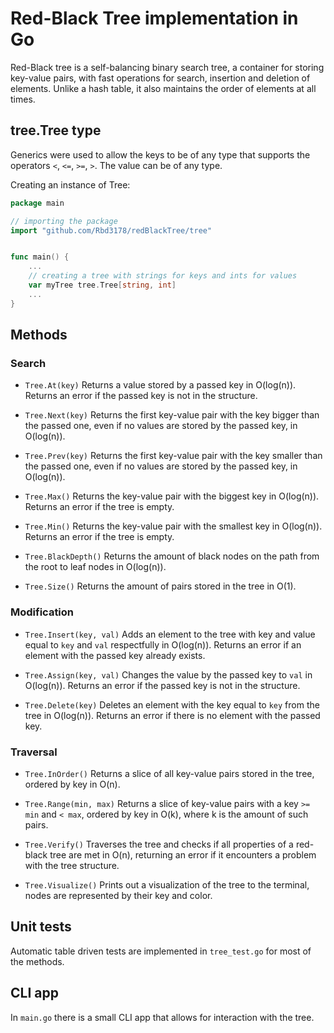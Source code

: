 # Red-Black Tree implementation in Go

Red-Black tree is a self-balancing binary search tree, a container for storing key-value pairs, with fast operations for search, insertion and deletion of elements. Unlike a hash table, it also maintains the order of elements at all times.

## tree.Tree type
Generics were used to allow the keys to be of any type that supports the operators `<`, `<=`, `>=`, `>`. The value can be of any type.

Creating an instance of Tree:
```Go
package main

// importing the package
import "github.com/Rbd3178/redBlackTree/tree"


func main() {
    ...
    // creating a tree with strings for keys and ints for values
    var myTree tree.Tree[string, int]
    ...
}
```


## Methods

### Search

- `Tree.At(key)` Returns a value stored by a passed key in O(log(n)). Returns an error if the passed key is not in the structure.

- `Tree.Next(key)` Returns the first key-value pair with the key bigger than the passed one, even if no values are stored by the passed key, in O(log(n)).

- `Tree.Prev(key)` Returns the first key-value pair with the key smaller than the passed one, even if no values are stored by the passed key, in O(log(n)).

- `Tree.Max()` Returns the key-value pair with the biggest key in O(log(n)). Returns an error if the tree is empty.

- `Tree.Min()` Returns the key-value pair with the smallest key in O(log(n)). Returns an error if the tree is empty.

- `Tree.BlackDepth()` Returns the amount of black nodes on the path from the root to leaf nodes in O(log(n)).

- `Tree.Size()` Returns the amount of pairs stored in the tree in O(1).

### Modification

- `Tree.Insert(key, val)` Adds an element to the tree with key and value equal to `key` and `val` respectfully in O(log(n)). Returns an error if an element with the passed key already exists.

- `Tree.Assign(key, val)` Changes the value by the passed key to `val` in O(log(n)). Returns an error if the passed key is not in the structure.

- `Tree.Delete(key)` Deletes an element with the key equal to `key` from the tree in O(log(n)). Returns an error if there is no element with the passed key.

### Traversal

- `Tree.InOrder()` Returns a slice of all key-value pairs stored in the tree, ordered by key in O(n).

- `Tree.Range(min, max)` Returns a slice of key-value pairs with a key `>= min` and `< max`, ordered by key in O(k), where k is the amount of such pairs.

- `Tree.Verify()` Traverses the tree and checks if all properties of a red-black tree are met in O(n), returning an error if it encounters a problem with the tree structure.

- `Tree.Visualize()` Prints out a visualization of the tree to the terminal, nodes are represented by their key and color.

## Unit tests
Automatic table driven tests are implemented in `tree_test.go` for most of the methods.

## CLI app
In `main.go` there is a small CLI app that allows for interaction with the tree. 